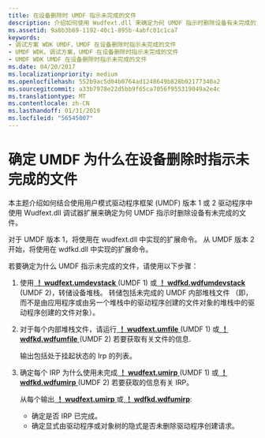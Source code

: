 ```yaml
---
title: 在设备删除时 UMDF 指示未完成的文件
description: 介绍如何使用 Wudfext.dll 来确定为何 UMDF 指示时删除设备有未完成的文件。
ms.assetid: 9a8b3b69-1192-40c1-895b-4abfc01c1ca7
keywords:
- 调试方案 WDK UMDF，UMDF 在设备删除时指示未完成的文件
- UMDF WDK，调试方案，UMDF 在设备删除时指示未完成的文件
- UMDF WDK UMDF 在设备删除时指示未完成的文件
ms.date: 04/20/2017
ms.localizationpriority: medium
ms.openlocfilehash: 552b9ac5d04b0764ad1248649b828b02177340a2
ms.sourcegitcommit: a33b7978e22d5bb9f65ca7056f955319049a2e4c
ms.translationtype: MT
ms.contentlocale: zh-CN
ms.lasthandoff: 01/31/2019
ms.locfileid: "56545007"
---
```

# <a name="determining-why-umdf-indicates-outstanding-files-at-device-removal-time"></a>确定 UMDF 为什么在设备删除时指示未完成的文件


本主题介绍如何结合使用用户模式驱动程序框架 (UMDF) 版本 1 或 2 驱动程序中使用 Wudfext.dll 调试器扩展来确定为何 UMDF 指示时删除设备有未完成的文件。

对于 UMDF 版本 1，将使用在 wudfext.dll 中实现的扩展命令。 从 UMDF 版本 2 开始，将使用在 wdfkd.dll 中实现的扩展命令。

若要确定为什么 UMDF 指示未完成的文件，请使用以下步骤：

1.  使用[ **！ wudfext.umdevstack** ](https://msdn.microsoft.com/library/windows/hardware/ff566189) (UMDF 1) 或[ **！ wdfkd.wdfumdevstack** ](https://msdn.microsoft.com/library/windows/hardware/dn265379) (UMDF 2)，转储设备堆栈。 转储包括未完成的 UMDF 内部堆栈文件 （即，而不是由应用程序或由另一个堆栈中的驱动程序创建的文件对象的堆栈中的驱动程序创建的文件对象）。

2.  对于每个内部堆栈文件，请运行[ **！ wudfext.umfile** ](https://msdn.microsoft.com/library/windows/hardware/ff566193) (UMDF 1) 或[ **！ wdfkd.wdfumfile** ](https://msdn.microsoft.com/library/windows/hardware/dn265382) (UMDF 2) 若要获取有关文件的信息.

    输出包括处于挂起状态的 Irp 的列表。

3.  确定每个 IRP 为什么使用未完成[ **！ wudfext.umirp** ](https://msdn.microsoft.com/library/windows/hardware/ff566195) (UMDF 1) 或[ **！ wdfkd.wdfumirp** ](https://msdn.microsoft.com/library/windows/hardware/dn265383) (UMDF 2) 若要获取的信息有关 IRP。

    从每个输出[ **！ wudfext.umirp** ](https://msdn.microsoft.com/library/windows/hardware/ff566195)或[ **！ wdfkd.wdfumirp**](https://msdn.microsoft.com/library/windows/hardware/dn265383):

    -   确定是否 IRP 已完成。
    -   确定显式由驱动程序或对象树的隐式是否未删除驱动程序创建请求。

 

 





